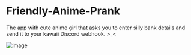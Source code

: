# Friendly-Anime-Prank
The app with cute anime girl that asks you to enter silly bank details and send it to your kawaii Discord webhook. >_<

![image](https://github.com/Seredyon/Friendly-Anime-Prank/assets/131982177/8a89508b-f416-48f0-a7c2-b76149bad8fe)
